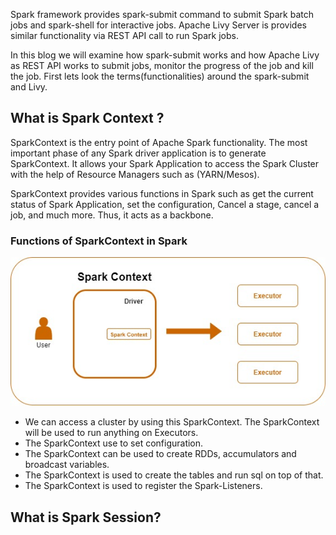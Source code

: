 Spark framework provides spark-submit command to submit Spark batch jobs and spark-shell for interactive jobs.  Apache Livy Server is provides similar functionality via REST API call to run Spark jobs.

In this blog we will examine how spark-submit works and how Apache Livy as REST API works to submit jobs, monitor the progress of the job and kill the job. First lets look the terms(functionalities) around the spark-submit and Livy.

## What is Spark Context ?
SparkContext is the entry point of Apache Spark functionality. The most important phase of any Spark driver application is to generate SparkContext. It allows your Spark Application to access the Spark Cluster with the help of Resource Managers such as (YARN/Mesos).

SparkContext provides various functions in Spark such as get the current status of Spark Application, set the configuration, Cancel a stage, cancel a job, and much more. Thus, it acts as a backbone.
### Functions of SparkContext in Spark

![Spark](https://github.com/gurditsingh/blog/blob/gh-pages/_screenshots/sep5_sparkcontext.jpg?raw=true)

 - We can access a cluster by using this SparkContext. The SparkContext will be used to run anything on Executors.
 - The SparkContext use to set configuration.
 - The SparkContext can be used to create RDDs, accumulators and broadcast variables.
 - The SparkContext is used to create the tables and run sql on top of that.
 - The SparkContext is used to register the Spark-Listeners.

## What is Spark Session?
<!--stackedit_data:
eyJoaXN0b3J5IjpbLTI4MDEwMDA1NiwtMTI0MzUzMDg1NiwtMj
Y3OTM1ODMxLDExMTEzNDM4NzgsMTQ0MjA1MTE3NywtNjM4MTQ2
NDMsLTc2NDE4NjY2MywyNjk1MzUzMzYsLTgwMDM2Nzg3LDE1ND
AyNzY1NDksMTY3Mzg4NTA3NywtMzY2NTA5NTE4LC0xNTE3MTA1
MTY2LC01Njc4MTA3NDYsMTMzMDExMTc1LC0xNjU4MTc4ODM4LD
E4NTEyMjg4NDMsMTE4NTYxNDk1OSwtOTU2MjI0MDE2LC04NDQ2
NzU5NzRdfQ==
-->